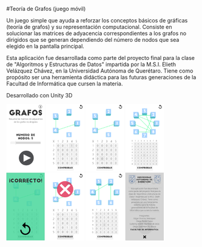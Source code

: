 #Teoría de Grafos (juego móvil)

Un juego simple que ayuda a reforzar los conceptos básicos de gráficas (teoría de grafos) y su representación computacional.
Consiste en solucionar las matrices de adyacencia correspondientes a los grafos no dirigidos que se generan dependiendo del número de nodos que sea elegido en la pantalla principal.

Esta aplicación fue desarrollada como parte del proyecto final para la clase de "Algoritmos y Estructuras de Datos" impartida por la M.S.I. Elieth Velázquez Chávez, en la Universidad Autónoma de Querétaro. Tiene como propósito ser una herramienta didáctica para las futuras generaciones de la Facultad de Informática que cursen la materia.

Desarrollado con Unity 3D

<img src="https://raw.githubusercontent.com/edgarosovel/juegoMovilTeoriaDeGrafos/master/1.png" width="20%">
<img src="https://raw.githubusercontent.com/edgarosovel/juegoMovilTeoriaDeGrafos/master/2.png" width="20%">

<img src="https://raw.githubusercontent.com/edgarosovel/juegoMovilTeoriaDeGrafos/master/3.png" width="20%">
<img src="https://raw.githubusercontent.com/edgarosovel/juegoMovilTeoriaDeGrafos/master/4.png" width="20%">

<img src="https://raw.githubusercontent.com/edgarosovel/juegoMovilTeoriaDeGrafos/master/5.png" width="20%">
<img src="https://raw.githubusercontent.com/edgarosovel/juegoMovilTeoriaDeGrafos/master/6.png" width="20%">

<img src="https://raw.githubusercontent.com/edgarosovel/juegoMovilTeoriaDeGrafos/master/7.png" width="20%">
<img src="https://raw.githubusercontent.com/edgarosovel/juegoMovilTeoriaDeGrafos/master/8.png" width="20%">
